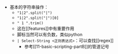 - 基本的字符串操作：
  - `"1|2".split("|")`
  - `"1|2".split("|")[0]`
  - `" 1 ".trim()`
  - 这在[[features]]中有重要作用
  - 脚标当然可以有负数，类似python
  - `| Select-String <正则表达式>`：可以查找[[regex]]
    - 参考[[11-basic-scripting-partB]]的管道记号